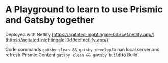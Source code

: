 # A Playground to learn to use Prismic and Gatsby together

Deployed with Netlify [https://agitated-nightingale-0d9cef.netlify.app/](https://agitated-nightingale-0d9cef.netlify.app/)

Code commands
`gatsby clean && gatsby develop` to run local server and refresh Prismic Content
`gatsby clean && gatsby build` to Build
